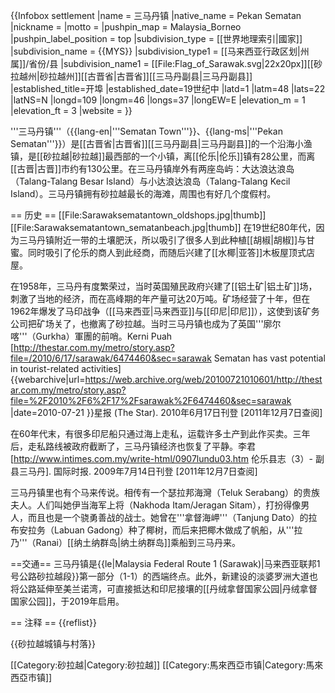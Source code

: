 {{Infobox settlement
|name = 三马丹镇
|native_name = Pekan Sematan
|nickname = 
|motto = 
|pushpin_map                  = Malaysia_Borneo
|pushpin_label_position       = top
|subdivision_type = [[世界地理索引|國家]]
|subdivision_name = {{MYS}}
|subdivision_type1 = [[马来西亚行政区划|州属]]/省份/县
|subdivision_name1 = [[File:Flag_of_Sarawak.svg|22x20px]][[砂拉越州|砂拉越州]][[古晋省|古晋省]][[三马丹副县|三马丹副县]]
|established_title=开埠
|established_date=19世纪中
|latd=1 |latm=48 |lats=22 |latNS=N
|longd=109 |longm=46 |longs=37 |longEW=E
|elevation_m = 1
|elevation_ft = 3
|website = 
}}

'''三马丹镇'''（{{lang-en|'''Sematan Town'''}}、{{lang-ms|'''Pekan Sematan'''}}）是[[古晋省|古晋省]][[三马丹副县|三马丹副县]]的一个沿海小渔镇，是[[砂拉越|砂拉越]]最西部的一个小镇，离[[伦乐|伦乐]]镇有28公里，而离[[古晋|古晋]]市约有130公里。在三马丹镇岸外有两座岛屿：大达浪达浪岛（Talang-Talang Besar Island）与小达浪达浪岛（Talang-Talang Kecil Island）。三马丹镇拥有砂拉越最长的海滩，周围也有好几个度假村<ref name="the_star1"/>。

== 历史 ==
[[File:Sarawaksematantown_oldshops.jpg|thumb]]
[[File:Sarawaksematantown_sematanbeach.jpg|thumb]]
在19世纪80年代，因为三马丹镇附近一带的土壤肥沃，所以吸引了很多人到此种植[[胡椒|胡椒]]与甘蜜。同时吸引了伦乐的商人到此经商，而随后兴建了[[水椰|亚答]]木板屋顶式店屋。

在1958年，三马丹有度繁荣过，当时英国殖民政府兴建了[[铝土矿|铝土矿]]场，刺激了当地的经济，而在高峰期的年产量可达20万吨。矿场经营了十年，但在1962年爆发了马印战争（[[马来西亚|马来西亚]]与[[印尼|印尼]]），这使到该矿务公司把矿场关了，也撤离了砂拉越。当时三马丹镇也成为了英国'''廓尔喀'''（Gurkha）軍團的前哨。<ref name="the_star1">Kerni Puah [http://thestar.com.my/metro/story.asp?file=/2010/6/17/sarawak/6474460&sec=sarawak Sematan has vast potential in tourist-related activities] {{webarchive|url=https://web.archive.org/web/20100721010601/http://thestar.com.my/metro/story.asp?file=%2F2010%2F6%2F17%2Fsarawak%2F6474460&sec=sarawak |date=2010-07-21 }}星报 (The Star). 2010年6月17日刊登 [2011年12月7日查阅]</ref>

在60年代末，有很多印尼船只通过海上走私，运载许多土产到此作买卖。三年后，走私路线被政府截断了，三马丹镇经济也恢复了平静。<ref>李君 [http://www.intimes.com.my/write-html/0907lundu03.htm 伦乐县志（3）- 副县三马丹]. 国际时报. 2009年7月14日刊登 [2011年12月7日查阅]</ref>

三马丹镇里也有个马来传说。相传有一个瑟拉邦海灣（Teluk Serabang）的贵族夫人。人们叫她伊当海军上将（Nakhoda Itam/Jeragan Sitam），打扮得像男人，而且也是一个骁勇善战的战士。她曾在'''拿督海岬'''（Tanjung Dato）的拉布安拉务（Labuan Gadong）种了椰树，而后来把椰木做成了帆船，从'''拉乃'''（Ranai）[[纳土纳群岛|纳土纳群岛]]乘船到三马丹来。<ref name="the_star1"/>

==交通==
三马丹镇是{{le|Malaysia Federal Route 1 (Sarawak)|马来西亚联邦1号公路砂拉越段}}第一部分（1-1）的西端终点。此外，新建设的淡婆罗洲大道也将公路延伸至美兰诺湾，可直接抵达和印尼接壤的[[丹绒拿督国家公园|丹绒拿督国家公园]]，于2019年启用。

== 注释 ==
{{reflist}}

{{砂拉越城镇与村落}}

[[Category:砂拉越|Category:砂拉越]]
[[Category:馬來西亞市镇|Category:馬來西亞市镇]]